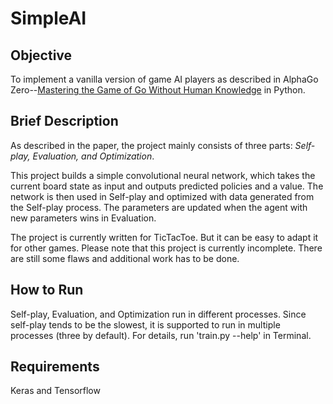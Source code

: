 # SimpleAI

## Objective

To implement a vanilla version of game AI players as described in AlphaGo Zero--[Mastering the Game of Go Without Human Knowledge](https://www.nature.com/articles/nature24270) in Python.

## Brief Description

As described in the paper, the project mainly consists of three parts: _Self-play, Evaluation, and Optimization_.

This project builds a simple convolutional neural network, which takes the current board state as input and outputs predicted policies and a value. The network is then used in Self-play and optimized with data generated from the Self-play process. The parameters are updated when the agent with new parameters wins in Evaluation.

The project is currently written for TicTacToe. But it can be easy to adapt it for other games. Please note that this project is currently incomplete. There are still some flaws and additional work has to be done.

## How to Run

Self-play, Evaluation, and Optimization run in different processes. Since self-play tends to be the slowest, it is supported to run in multiple processes (three by default). For details, run 'train.py --help' in Terminal.

## Requirements

Keras and Tensorflow
